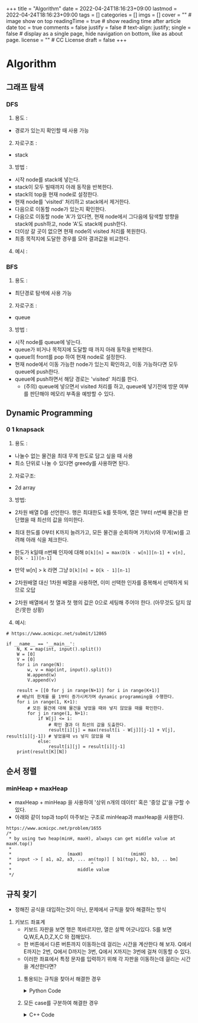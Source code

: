 +++
title = "Algorithm"
date = 2022-04-24T18:16:23+09:00
lastmod = 2022-04-24T18:16:23+09:00
tags = []
categories = []
imgs = []
cover = ""  # image show on top
readingTime = true  # show reading time after article date
toc = true
comments = false
justify = false  # text-align: justify;
single = false  # display as a single page, hide navigation on bottom, like as about page.
license = ""  # CC License
draft = false
+++

# Algorithm

## 그래프 탐색
### DFS
1. 용도 :
  - 경로가 있는지 확인할 때 사용 가능
2. 자로구조 :
  - stack
3. 방법 :
  - 시작 node를 stack에 넣는다.
  - stack이 모두 빌때까지 아래 동작을 반복한다.
  - stack의 top을 현재 node로 설정한다.
  - 현재 node를 'visited' 처리하고 stack에서 제거한다.
  - 다음으로 이동할 node가 있는지 확인한다.
  - 다음으로 이동할 node 'A'가 있다면, 현재 node에서 그다음에 탐색할 방향을 stack에 push하고, node 'A'도 stack에 push한다.
  - 더이상 갈 곳이 없으면 현재 node의 visited 처리를 복원한다.
  - 최종 목적지에 도달한 경우를 모아 결과값을 비교한다.
4. 예시 :


### BFS
1. 용도 :
  - 최단경로 탐색에 사용 가능
2. 자로구조 :
  - queue
3. 방법 :
  - 시작 node를 queue에 넣는다.
  - queue가 비거나 목적지에 도달할 때 까지 아래 동작을 반복한다.
  - queue의 front를 pop 하여 현재 node로 설정한다.
  - 현재 node에서 이동 가능한 node가 있는지 확인하고, 이동 가능하다면 모두 queue에 push한다.
  - queue에 push하면서 해당 경로는 'visited' 처리를 한다.
    - (주의) queue에 넣으면서 visited 처리를 하고, queue에 넣기전에 방문 여부를 판단해야 메모리 부족을 예방할 수 있다.

## Dynamic Programming

### 0 1 knapsack
1. 용도 :
  - 나눌수 없는 물건을 최대 무게 한도로 담고 싶을 때 사용
  - 최소 단위로 나눌 수 있다면 greedy를 사용하면 된다.
2. 자료구조:
  - 2d array
3. 방법:
  - 2차원 배열 D를 선언한다. 행은 최대한도 k를 뜻하며, 열은 1부터 n번째 물건을 판단했을 때 최선의 값을 의미한다.
  - 최대 한도를 0부터 K까지 늘려가고, 모든 물건을 순회하며 가치(v)와 무게(w)를 고려해 아래 식을 체크한다.
  - 한도가 k일때 n번째 인자에 대해 `D[k][n] = max(D[k - w[n]][n-1] + v[n], D[k - 1])[n-1]`
  - 만약 w[n] > k 라면 그냥 `D[k][n] = D[k - 1][n-1]`

  - 2차원배열 대신 1차원 배열을 사용하면, 이미 선택한 인자를 중복해서 선택하게 되므로 오답
  - 2차원 배열에서 첫 열과 첫 행의 값은 0으로 세팅해 주어야 한다. (아무것도 담지 않은/못한 상황)

4. 예시:

```
# https://www.acmicpc.net/submit/12865

if __name__ == '__main__':
    N, K = map(int, input().split())
    W = [0]
    V = [0]
    for i in range(N):
        w, v = map(int, input().split())
        W.append(w)
        V.append(v)

    result = [[0 for j in range(N+1)] for i in range(K+1)]
    # 배낭의 한계를 를 1부터 증가시켜가며 dynamic programming을 수행한다.
    for i in range(1, K+1):
        # 모든 물건에 대해 물건을 넣었을 때와 넣지 않았을 때를 확인한다.
        for j in range(1, N+1):
            if W[j] <= i:
                # 확인 결과 더 최선의 값을 도출한다.
                result[i][j] = max(result[i - W[j]][j-1] + V[j], result[i][j-1]) # 넣었을때 vs 넣지 않았을 때
            else:
                result[i][j] = result[i][j-1]
    print(result[K][N])
```

## 순서 정렬
### minHeap + maxHeap
- maxHeap + minHeap 을 사용하여 '상위 n개의 데이터' 혹은 '중앙 값'을 구할 수 있다.
- 아래와 같이 top과 top이 마주보는 구조로 minHeap과 maxHeap을 사용한다.
```
https://www.acmicpc.net/problem/1655
/*
 * by using two heap(minH, maxH), always can get middle value at maxH.top()
 *
 *                     (maxH)                  (minH)
 *  input -> [ a1, a2, a3, ... an(top)] [ b1(top), b2, b3, .. bm]
 *                              ^
 *                         middle value
 */
```


## 규칙 찾기
- 정해진 공식을 대입하는것이 아닌, 문제에서 규칙을 찾아 해결하는 방식

1. 키보드 좌표계
   - 키보드 자판을 보면 행은 똑바르지만, 열은 살짝 어긋나있다. S를 보면 Q,W,E,A,D,Z,X,C 와 접해있다.
   - 한 버튼에서 다른 버튼까지 이동하는데 걸리는 시간을 계산한다 해 보자. Q에서 E까지는 2번, Q에서 D까지는 3번, Q에서 X까지는 3번에 걸쳐 이동할 수 있다.
   - 이러한 좌표에서 특정 문자를 입력하기 위해 각 자판을 이동하는데 걸리는 시간을 계산한다면?
   1. 통용되는 규칙을 찾아서 해결한 경우
       <details>
         <summary>Python Code</summary>
  
            def solve():
            	# 키보드 배열을 좌표평면으로 본다. 
            	# Q를 (0,2)로, W를 (2,2) E를 (4,2) ...
            	# A를 (1,1), S를 (3,1), D를 (5,1) ...
            	# Z를 (2,0), X를 (4,0), C를 (6,0) ...
            	# 이후 x좌표 거리를 2로 나누고 y좌표 거리를 더한 후, y 좌표의 거리를 2로 나눈 값을 빼주면 실제 이동 거리가 나온다. 
            	# 단, x좌표가 동일할 경우에는 예외로 y좌표 거리가 실제 이동 거리이다. 
            	# 이는 y좌표가 3 초과여도 적용되는 규칙이다.
            	# ex1) Q(0,2) -> C(6,0) = (6/2 + 2) - 2/2 = 4
            	# ex2) T(8,2) -> V(8,0) = (0 + 2) = 2		(예외)
            	# ex3) Q(0,2) -> T(8,2) = (8/2 + 0) - 0 = 4
            	coord = {}
            	key3 = ['Q','W','E','R','T','Y','U','I','O','P']
            	key2 = ['A','S','D','F','G','H','J','K','L']
            	key1 = ['Z','X','C','V','B','N','M']
            	
            	MOVING_TIME = 2
            	TYPING_TIME = 1
            	
            	for i in range(len(key3)):
            		coord[key3[i]] = (i * 2, 2)
            		
            	for i in range(len(key2)):
            		coord[key2[i]] = (i * 2 + 1, 1)
            		
            	for i in range(len(key1)):
            		coord[key1[i]] = (i * 2 + 2, 0)
            		
            	word = input()
            	
            	time = len(word) * TYPING_TIME  # time elapsed when typing
            	prev = None
            	# for all words, calculate distance
            	for w in word:
            		if prev is None:
            			prev = w
            			continue
            		
            		start = coord[prev]
            		end = coord[w]
            		# rule exception
            		if start[0] == end[0]:
            			time += abs(end[1] - start[1]) * MOVING_TIME
            			prev = w
            			continue
            		
            		# time eplased when moving
            		time += (abs(end[0] - start[0]) // 2 + abs(end[1] - start[1]) - abs(end[1] - start[1]) // 2) * MOVING_TIME
            		
            		# settings for next cycle
            		prev = w
            	print(time)
            			
            if __name__ == '__main__':
            	T = int(input())
            	for t in range(T):
            		solve()
       </details>
     
   1. 모든 case를 구분하여 해결한 경우
       <details>
         <summary>C++ Code</summary>
         
            #include <map>
            #include <iostream>
            #define DEBUG 0
            using namespace std;
            
            int main(void) {
            	// initialize keyboard array
            	map<char,pair<int,int>> qwerty;
            	
            	char row1[] = {'Q','W','E','R','T','Y','U','I','O','P'};
            	char row2[] = {'A','S','D','F','G','H','J','K','L'};
            	char row3[] = {'Z','X','C','V','B','N','M'};
            	
            	for (int i = 0; i < (int)sizeof(row1); i++) {
            		qwerty.insert(make_pair(row1[i], make_pair(0, i)));
            	}
            	for (int i = 0; i < (int)sizeof(row2); i++) {
            		qwerty.insert(make_pair(row2[i], make_pair(1, i)));
            	}
            	for (int i = 0; i < (int)sizeof(row3); i++) {
            		qwerty.insert(make_pair(row3[i], make_pair(2, i)));
            	}
            	
            #if DEBUG
            	for (int i = 0; i < (int)sizeof(row1); i++) {
            		cout << qwerty[row1[i]].first << " " << qwerty[row1[i]].second << " ";
            	}
            	cout << endl;
            	for (int i = 0; i < (int)sizeof(row2); i++) {
            		cout << qwerty[row2[i]].first << " " << qwerty[row2[i]].second << " ";
            	}
            	cout << endl;
            	for (int i = 0; i < (int)sizeof(row3); i++) {
            		cout << qwerty[row3[i]].first << " " << qwerty[row3[i]].second << " ";
            	}
            	cout << endl;
            #endif
            	
            	// get input
            	int T;
            	char txt[110];
            	cin >> T;
            	
            	for (int t = 0; t < T; t++) {
            		cin >> txt;
            	
            		// calculate result
            		int total_diff = 0;
            		int pre_row = qwerty[txt[0]].first;
            		int pre_col = qwerty[txt[0]].second;
            		int idx = 1;
            		
            		while(txt[idx]) {
            			int row = qwerty[txt[idx]].first;
            			int col = qwerty[txt[idx]].second;
            			
            			int diff_row = abs(row - pre_row);
            			int diff_col = abs(col - pre_col);
            			
            			// ↔ direction
            			if (diff_row == 0) {
            				total_diff += diff_col;
            			}
            			// ↕ direction
            			else if (diff_col == 0) {
            				total_diff += diff_row;
            			}
            			// ↙ direction
            			else if (col < pre_col && row > pre_row) {
            				total_diff += max(diff_row, diff_col);
            			}
            			// ↗ direction
            			else if (col > pre_col && row < pre_row) {
            				total_diff += max(diff_row, diff_col);
            			}
            			// ↘ direction
            			else if (col > pre_col && row > pre_row) {
            				total_diff += diff_row + diff_col;
            			}
            			// ↖ direction
            			else {
            				total_diff += diff_row + diff_col;
            			}
            # if DEBUG
            			cout << "row: " << row << " col: " << col
            				<< " diff_row: " << diff_row << " diff_col: " << diff_col
            				<< " idx: " << idx << " total_diff: " << total_diff << endl;
            # endif
            			++idx;
            			pre_row = row;
            			pre_col = col;
            		} // -> while
            		
            		// print result
            		cout << idx + total_diff * 2 << endl;
            	} // -> for
            } // -> main
       </details>